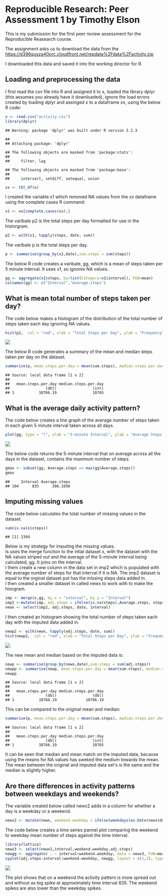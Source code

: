 # Reproducible Research: Peer Assessment 1 by Timothy Elson


This is my submission for the first peer review assessment for the Reproducible Reasearch course.

The assignment asks us to download the data from the https://d396qusza40orc.cloudfront.net/repdata%2Fdata%2Factivity.zip

I downloaded this data and saved it into the working director for R.

## Loading and preprocessing the data

I first read the csv file into R and assigned it to x, loaded the library dplyr (this assumes you already have it downloaded), ignore the load errors created by loading dplyr and assinged x to a dataframe xx, using the below R code:

```r
x <- read.csv("activity.csv")
library(dplyr)
```

```
## Warning: package 'dplyr' was built under R version 3.2.3
```

```
## 
## Attaching package: 'dplyr'
```

```
## The following objects are masked from 'package:stats':
## 
##     filter, lag
```

```
## The following objects are masked from 'package:base':
## 
##     intersect, setdiff, setequal, union
```

```r
xx <- tbl_df(x)
```

I created the variable x1 which removed NA values from the xx dataframe using the complete cases R command:

```r
x1 <- xx[complete.cases(xx),]
```

The varibale p2 is the total steps per day formatted for use in the historgram.

```r
p2 <- with(x1, tapply(steps, date, sum))
```

The varibale p is the total steps per day.

```r
p <- summarise(group_by(x1,date),sum.steps = sum(steps))
```

The below R code creates a varibale, gg, which is a mean of steps taken per 5 minute interval. It uses x1, so ignores NA values.

```r
gg <- aggregate(x1$steps, by=list(Category=x1$interval), FUN=mean)
colnames(gg) <- c("Interval","Average.steps")
```

## What is mean total number of steps taken per day?

The code below makes a histogram of the distribution of the total number of steps taken each day ignoring NA values.

```r
hist(p2,  col = "red", xlab = "Total Steps per Day", ylab = "Frequency", main = "Total Number of Steps Taken per day")
```

![](PA1_template_files/figure-html/unnamed-chunk-6-1.png)

The below R code generates a summary of the mean and median steps taken per day on the dataset.

```r
summarise(p, mean.steps.per.day = mean(sum.steps), median.steps.per.day = median(sum.steps))
```

```
## Source: local data frame [1 x 2]
## 
##   mean.steps.per.day median.steps.per.day
##                (dbl)                (int)
## 1           10766.19                10765
```

## What is the average daily activity pattern?

The code below creates a line graph of the average number of steps taken in each given 5 minute interval taken across all days.

```r
plot(gg, type = "l", xlab = "5-minute Interval", ylab = "Average Steps taken across all days", main = "Average Number of Steps Taken per 5-minute Interval")
```

![](PA1_template_files/figure-html/unnamed-chunk-8-1.png)

The below code returns the 5-minute interval that on average across all the days in the dataset, contains the maximum number of steps.

```r
gmax <- subset(gg, Average.steps == max(gg$Average.steps))
gmax
```

```
##     Interval Average.steps
## 104      835      206.1698
```

## Imputing missing values

The code below calculates the total number of missing values in the dataset.

```r
sum(is.na(x$steps))
```

```
## [1] 2304
```

Below is my strategy for imputing the missing values.  
Is uses the merge function to the intial dataset x, with the dataset with the NA values striped out and the average of the 5-minute interval being calculated, gg. It joins on the interval.  
I them create a new column in the data set in imp2 which is populated with the average number of steps for that interval if it is NA. The imp2 dataset is equal to the orginal dataset put has the missing steps data added in.  
I then created a smaller dataset in called newx to work with to make the hisogram.

```r
imp <- merge(x,gg, by.x = "interval", by.y = "Interval") 
imp2 <-mutate(imp, adj.steps = ifelse(is.na(steps),Average.steps, steps)) 
newx <- select(imp2, adj.steps, date, interval)
```

I then created an histogram showing the total number of steps taken each day with the imputed data added in.

```r
newp2 <- with(newx, tapply(adj.steps, date, sum))
hist(newp2,  col = "red", xlab = "Total Steps per Day", ylab = "Frequency", main = "Total Number of Steps Taken per day")
```

![](PA1_template_files/figure-html/unnamed-chunk-12-1.png)

The new mean and median based on the imputed data is:

```r
newp <- summarise(group_by(newx,date),sum.steps = sum(adj.steps))
newpp <- summarise(newp, mean.steps.per.day = mean(sum.steps), median.steps.per.day = median(sum.steps))
newpp
```

```
## Source: local data frame [1 x 2]
## 
##   mean.steps.per.day median.steps.per.day
##                (dbl)                (dbl)
## 1           10766.19             10766.19
```

This can be compared to the original mean and median:

```r
summarise(p, mean.steps.per.day = mean(sum.steps), median.steps.per.day = median(sum.steps))
```

```
## Source: local data frame [1 x 2]
## 
##   mean.steps.per.day median.steps.per.day
##                (dbl)                (int)
## 1           10766.19                10765
```

It can be seen that median and mean match on the imputed data, because using the means for NA values has sweked the medium towards the mean.  
The mean between the original and imputed data set's is the same and the median is slightly higher.

## Are there differences in activity patterns between weekdays and weekends?

The variable created below called newx2 adds in a column for whether a day is a weekday or a weekend.

```r
newx2 <- mutate(newx, weekend.weekday = ifelse(weekdays(as.Date(newx$date, "%Y-%m-%d"), abbr = TRUE) == "Sat"|weekdays(as.Date(newx$date, "%Y-%m-%d"), abbr = TRUE) == "Sun", "weekend","weekday"))
```

The code below creates a time series pannel plot comparing the weekend to weekday mean number of steps against the time interval.

```r
library(lattice)
newx3 <- select(newx2,interval,weekend.weekday,adj.steps)
newgg <- aggregate( . ~ interval+weekend.weekday, data = newx3, FUN=mean)
xyplot(adj.steps~interval|weekend.weekday, newgg, layout = c(1,2), type="l", xlab = "Interval", ylab="Number of steps")
```

![](PA1_template_files/figure-html/unnamed-chunk-16-1.png)

The plot shows that on a weekend the activity pattern is more spread out and without as big spike at approximately time interval 835. The weekend spikes are also lower than the weekday spikes. 
